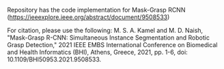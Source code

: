Repository has the code implementation for Mask-Grasp RCNN (https://ieeexplore.ieee.org/abstract/document/9508533)

For citation, please use the following:
M. S. A. Kamel and M. D. Naish, "Mask-Grasp R-CNN: Simultaneous Instance Segmentation and Robotic Grasp Detection," 2021 IEEE EMBS International Conference on Biomedical and Health Informatics (BHI), Athens, Greece, 2021, pp. 1-6, doi: 10.1109/BHI50953.2021.9508533.
